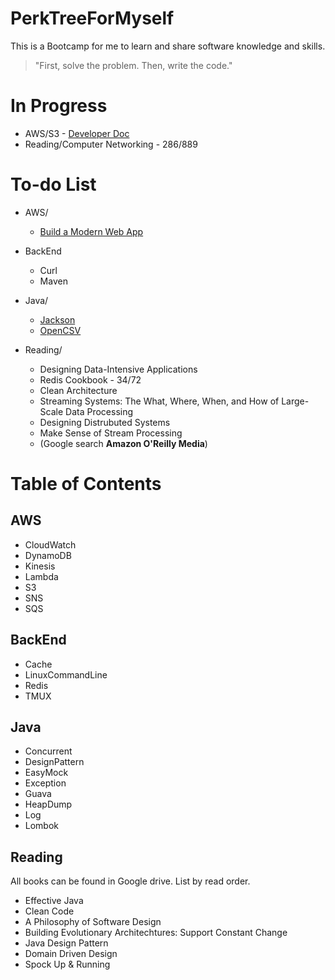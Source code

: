 # PerkTreeForMyself
This is a Bootcamp for me to learn and share software knowledge and skills.

> "First, solve the problem. Then, write the code."

# In Progress
- AWS/S3 - [Developer Doc](https://docs.aws.amazon.com/AmazonS3/latest/dev/UsingBucket.html)
- Reading/Computer Networking - 286/889

# To-do List
- AWS/
  - [Build a Modern Web App](https://aws.amazon.com/getting-started/projects/build-modern-app-fargate-lambda-dynamodb-python/)
  
- BackEnd
  - Curl
  - Maven

- Java/
  - [Jackson](https://github.com/FasterXML/jackson#documentation)
  - [OpenCSV](http://opencsv.sourceforge.net/)
 
- Reading/
  - Designing Data-Intensive Applications
  - Redis Cookbook - 34/72
  - Clean Architecture
  - Streaming Systems: The What, Where, When, and How of Large-Scale Data Processing
  - Designing Distrubuted Systems
  - Make Sense of Stream Processing
  - (Google search **Amazon O'Reilly Media**)

# Table of Contents
## AWS
- CloudWatch
- DynamoDB
- Kinesis
- Lambda
- S3
- SNS
- SQS

## BackEnd
- Cache
- LinuxCommandLine
- Redis
- TMUX

## Java
- Concurrent
- DesignPattern
- EasyMock
- Exception
- Guava
- HeapDump
- Log
- Lombok

## Reading
All books can be found in Google drive. List by read order.
- Effective Java
- Clean Code
- A Philosophy of Software Design
- Building Evolutionary Architechtures: Support Constant Change
- Java Design Pattern
- Domain Driven Design
- Spock Up & Running
